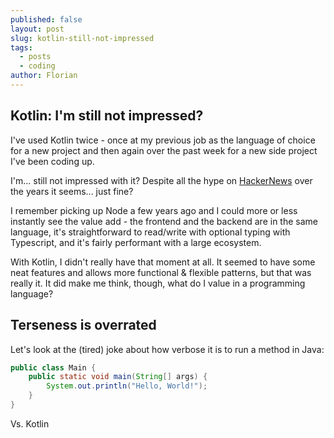 ```yaml
---
published: false
layout: post
slug: kotlin-still-not-impressed
tags:
  - posts
  - coding
author: Florian
---
```

## Kotlin: I'm still not impressed?

I've used Kotlin twice - once at my previous job as the language of choice for a new project and then again over the past week for a new side project I've been coding up.

I'm... still not impressed with it? Despite all the hype on [HackerNews](https://news.ycombinator.com/item?id=14362975) over the years it seems... just fine?

I remember picking up Node a few years ago and I could more or less instantly see the value add - the frontend and the backend are in the same language, it's straightforward to read/write with optional typing with Typescript, and it's fairly performant with a large ecosystem.

With Kotlin, I didn't really have that moment at all. It seemed to have some neat features and allows more functional & flexible patterns, but that was really it. It did make me think, though, what do I value in a programming language?

## Terseness is overrated

Let's look at the (tired) joke about how verbose it is to run a method in Java:

```java
public class Main {
	public static void main(String[] args) {
		System.out.println("Hello, World!");
	}
}
```

Vs. Kotlin

